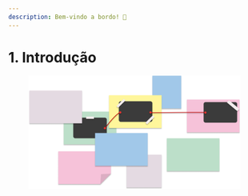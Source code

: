 ```yaml
---
description: Bem-vindo a bordo! 🚀
---
```


# 1. Introdução

<figure><img src="../.gitbook/assets/image (1).png" alt=""><figcaption></figcaption></figure>
